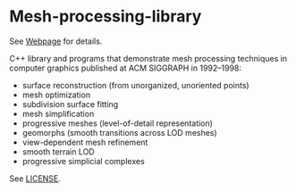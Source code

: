 # Mesh-processing-library
See [Webpage](https://hhoppe.github.io/Mesh-processing-library/) for details.

C++ library and programs that demonstrate mesh processing techniques in computer graphics
published at ACM SIGGRAPH in 1992–1998:

* surface reconstruction (from unorganized, unoriented points)
* mesh optimization
* subdivision surface fitting
* mesh simplification
* progressive meshes (level-of-detail representation)
* geomorphs (smooth transitions across LOD meshes)
* view-dependent mesh refinement
* smooth terrain LOD
* progressive simplicial complexes

[//]: # (This may be the most platform independent comment -- after a blank line)
[//]: # (Preview using http://daringfireball.net/projects/markdown/dingus )
[//]: # (See nice docs in http://daringfireball.net/projects/markdown/syntax )
[//]: # ( or https://confluence.atlassian.com/bitbucketserver/markdown-syntax-guide-776639995.html )
[//]: # (GitHub-specific: https://help.github.com/categories/writing-on-github/ )

See [LICENSE](https://github.com/hhoppe/Mesh-processing-library/blob/main/LICENSE).
